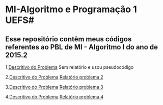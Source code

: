 # MI-Algoritmo e Programação 1  UEFS#
## Esse repositório contêm meus códigos referentes ao PBL de MI - Algoritmo I do ano de 2015.2 ##

1.[Descritivo do Problema](https://drive.google.com/file/d/0Bx1VVgelLTO_YkJqRkpFNnRWT2c/view?usp=sharing) Sem relatório e usou pseudocódigo

2.[Descritivo do Problema](https://drive.google.com/file/d/0Bx1VVgelLTO_NGxzU2VXajBlT2M/view?usp=sharing) [Relatório problema 2](https://drive.google.com/open?id=0Bx1VVgelLTO_STJVN2hHN0VFVTQ)

3.[Descritivo do Problema](https://drive.google.com/file/d/0Bx1VVgelLTO_VWF0cTBBVFVmVmc/view?usp=sharing) [Relatório problema 3](https://drive.google.com/open?id=0Bx1VVgelLTO_N0l0ME1EdVBEdkk)

4.[Descritivo do Problema](https://drive.google.com/file/d/0Bx1VVgelLTO_dmtnMEdkN25adGM/view?usp=sharing) [Relatório problema 4](https://drive.google.com/open?id=0Bx1VVgelLTO_RlY2OHIwN3c0dUk)


